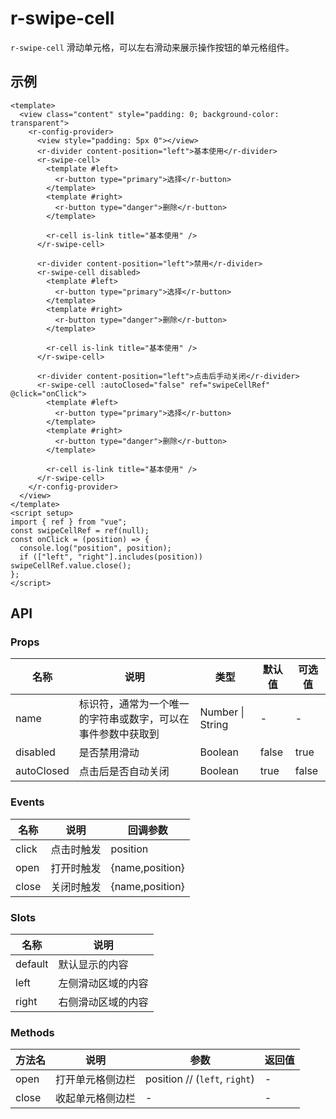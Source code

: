 # r-swipe-cell

`r-swipe-cell` 滑动单元格，可以左右滑动来展示操作按钮的单元格组件。

## 示例

```vue
<template>
  <view class="content" style="padding: 0; background-color: transparent">
    <r-config-provider>
      <view style="padding: 5px 0"></view>
      <r-divider content-position="left">基本使用</r-divider>
      <r-swipe-cell>
        <template #left>
          <r-button type="primary">选择</r-button>
        </template>
        <template #right>
          <r-button type="danger">删除</r-button>
        </template>

        <r-cell is-link title="基本使用" />
      </r-swipe-cell>

      <r-divider content-position="left">禁用</r-divider>
      <r-swipe-cell disabled>
        <template #left>
          <r-button type="primary">选择</r-button>
        </template>
        <template #right>
          <r-button type="danger">删除</r-button>
        </template>

        <r-cell is-link title="基本使用" />
      </r-swipe-cell>

      <r-divider content-position="left">点击后手动关闭</r-divider>
      <r-swipe-cell :autoClosed="false" ref="swipeCellRef" @click="onClick">
        <template #left>
          <r-button type="primary">选择</r-button>
        </template>
        <template #right>
          <r-button type="danger">删除</r-button>
        </template>

        <r-cell is-link title="基本使用" />
      </r-swipe-cell>
    </r-config-provider>
  </view>
</template>
<script setup>
import { ref } from "vue";
const swipeCellRef = ref(null);
const onClick = (position) => {
  console.log("position", position);
  if (["left", "right"].includes(position)) swipeCellRef.value.close();
};
</script>
```

## API

### Props

| 名称       | 说明                                                         | 类型             | 默认值 | 可选值 |
| ---------- | ------------------------------------------------------------ | ---------------- | ------ | ------ |
| name       | 标识符，通常为一个唯一的字符串或数字，可以在事件参数中获取到 | Number \| String | -      | -      |
| disabled   | 是否禁用滑动                                                 | Boolean          | false  | true   |
| autoClosed | 点击后是否自动关闭                                           | Boolean          | true   | false  |

### Events

| 名称  | 说明       | 回调参数        |
| ----- | ---------- | --------------- |
| click | 点击时触发 | position        |
| open  | 打开时触发 | {name,position} |
| close | 关闭时触发 | {name,position} |

### Slots

| 名称    | 说明               |
| ------- | ------------------ |
| default | 默认显示的内容     |
| left    | 左侧滑动区域的内容 |
| right   | 右侧滑动区域的内容 |

### Methods

| 方法名 | 说明             | 参数                          | 返回值 |
| ------ | ---------------- | ----------------------------- | ------ |
| open   | 打开单元格侧边栏 | position // (`left`, `right`) | -      |
| close  | 收起单元格侧边栏 | -                             | -      |

